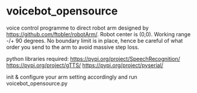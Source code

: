 # voicebot_opensource
voice control programme to direct robot arm designed by https://github.com/ftobler/robotArm/.
Robot center is (0,0). Working range -/+ 90 degrees. 
No boundary limit is in place, hence be careful of what order you send to the arm to avoid massive step loss.

python libraries required: 
https://pypi.org/project/SpeechRecognition/
https://pypi.org/project/gTTS/
https://pypi.org/project/pyserial/

init & configure your arm setting accordingly and run voicebot_opensource.py 
